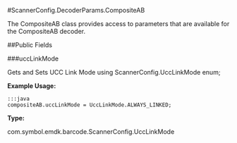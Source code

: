 #ScannerConfig.DecoderParams.CompositeAB

The CompositeAB class provides access to parameters that are
 available for the CompositeAB decoder.

##Public Fields

###uccLinkMode

Gets and Sets UCC Link Mode using
  ScannerConfig.UccLinkMode enum;
 
 

**Example Usage:**
	
	:::java	
	compositeAB.uccLinkMode = UccLinkMode.ALWAYS_LINKED;


**Type:**

com.symbol.emdk.barcode.ScannerConfig.UccLinkMode

